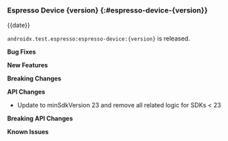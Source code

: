 ### Espresso Device {version} {:#espresso-device-{version}}

{{date}}

`androidx.test.espresso:espresso-device:{version}` is released.

**Bug Fixes**

**New Features**

**Breaking Changes**

**API Changes**

* Update to minSdkVersion 23 and remove all related logic for SDKs < 23

**Breaking API Changes**

**Known Issues**
